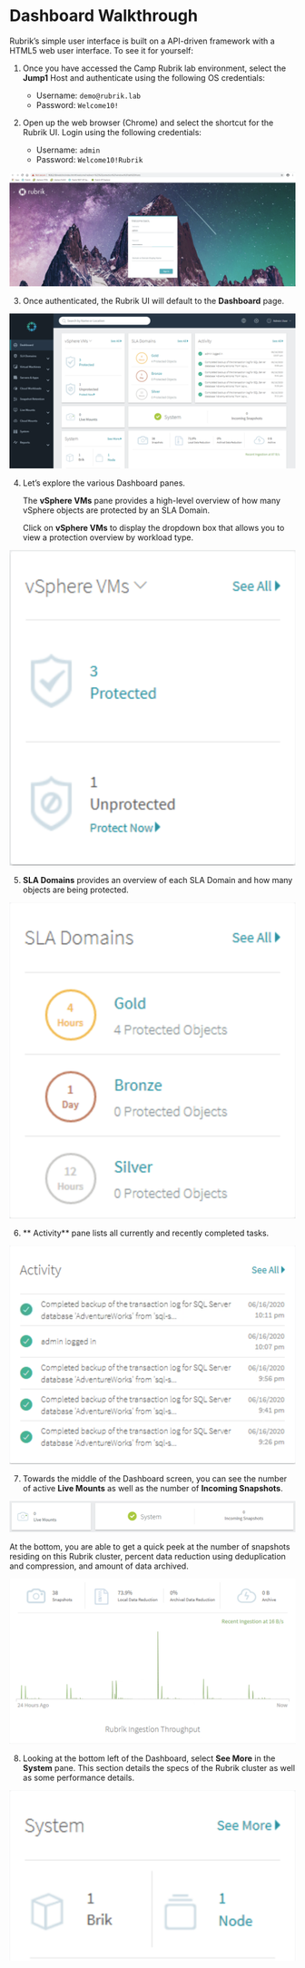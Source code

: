 # Dashboard Walkthrough

Rubrik’s simple user interface is built on a API-driven framework with a HTML5 web user interface. To see it for yourself:

1. Once you have accessed the Camp Rubrik lab environment, select the **Jump1** Host and authenticate using the following OS credentials:

    * Username: `demo@rubrik.lab`
    * Password: `Welcome10!`

2. Open up the web browser (Chrome) and select the shortcut for the Rubrik UI. Login using the following credentials:

    * Username: `admin`
    * Password: `Welcome10!Rubrik`

![alt_text](images/image2.png "image_tooltip")

3. Once authenticated, the Rubrik UI will default to the **Dashboard** page.

![alt_text](images/image3.png "image_tooltip")

4. Let’s explore the various Dashboard panes.

   The **vSphere VMs** pane provides a high-level overview of how many vSphere objects are protected by an SLA Domain.

   Click on **vSphere VMs** to display the dropdown box that allows you to view a protection overview by workload type.

![alt_text](images/image4.png "image_tooltip")

5. **SLA Domains** provides an overview of each SLA Domain and how many objects are being protected.

![alt_text](images/image5.png "image_tooltip")

6. ** Activity** pane lists all currently and recently completed tasks.

![alt_text](images/image6.png "image_tooltip")

7. Towards the middle of the Dashboard screen, you can see the number of active **Live Mounts** as well as the number of **Incoming Snapshots**.

![alt_text](images/image7.png "image_tooltip")

   At the bottom, you are able to get a quick peek at the number of snapshots residing on this Rubrik cluster, percent data reduction using deduplication and compression, and amount of data archived.

![alt_text](images/image8.png "image_tooltip")

8. Looking at the bottom left of the Dashboard, select **See More** in the **System** pane. This section details the specs of the Rubrik cluster as well as some performance details.

![alt_text](images/image9.png "image_tooltip")